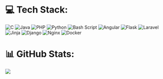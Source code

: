 
# 💻 Tech Stack:
![C](https://img.shields.io/badge/c-%2300599C.svg?style=for-the-badge&logo=c&logoColor=white) ![Java](https://img.shields.io/badge/java-%23ED8B00.svg?style=for-the-badge&logo=openjdk&logoColor=white) ![PHP](https://img.shields.io/badge/php-%23777BB4.svg?style=for-the-badge&logo=php&logoColor=white) ![Python](https://img.shields.io/badge/python-3670A0?style=for-the-badge&logo=python&logoColor=ffdd54) ![Bash Script](https://img.shields.io/badge/bash_script-%23121011.svg?style=for-the-badge&logo=gnu-bash&logoColor=white) ![Angular](https://img.shields.io/badge/angular-%23DD0031.svg?style=for-the-badge&logo=angular&logoColor=white) ![Flask](https://img.shields.io/badge/flask-%23000.svg?style=for-the-badge&logo=flask&logoColor=white) ![Laravel](https://img.shields.io/badge/laravel-%23FF2D20.svg?style=for-the-badge&logo=laravel&logoColor=white) ![Jinja](https://img.shields.io/badge/jinja-white.svg?style=for-the-badge&logo=jinja&logoColor=black) ![Django](https://img.shields.io/badge/django-%23092E20.svg?style=for-the-badge&logo=django&logoColor=white) ![Nginx](https://img.shields.io/badge/nginx-%23009639.svg?style=for-the-badge&logo=nginx&logoColor=white) ![Docker](https://img.shields.io/badge/docker-%230db7ed.svg?style=for-the-badge&logo=docker&logoColor=white)

# 📊 GitHub Stats:
<!-- ![](https://github-readme-stats.vercel.app/api?username=LeanderCS&theme=dark&hide_border=true&include_all_commits=false&count_private=true)<br/> -->
![](https://github-readme-streak-stats.herokuapp.com/?user=LeanderCS&theme=dark&hide_border=true)<br/>
<!-- ![](https://github-readme-stats.vercel.app/api/top-langs/?username=LeanderCS&theme=dark&hide_border=true&include_all_commits=false&count_private=true&layout=compact) -->

<!-- ## 🏆 GitHub Trophies -->
<!-- ![](https://github-profile-trophy.vercel.app/?username=LeanderCS&theme=radical&no-frame=true&no-bg=true&margin-w=4) -->

<!-- ### 🔝 Top Contributed Repo -->
<!-- ![](https://github-contributor-stats.vercel.app/api?username=LeanderCS&limit=5&theme=dark&combine_all_yearly_contributions=true) -->

<!-- [![](https://visitcount.itsvg.in/api?id=LeanderCS&icon=8&color=3)](https://visitcount.itsvg.in) -->
